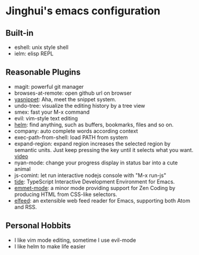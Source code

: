 Jinghui's emacs configuration
==========================================================================

## Built-in
- eshell: unix style shell
- ielm: elisp REPL


## Reasonable Plugins

- magit: powerful git manager
- browses-at-remote: open github url on browser
- [yasnippet](https://github.com/joaotavora/yasnippet): Aha, meet the snippet
  system.
- undo-tree: visualize the editing history by a tree view
- smex: fast your M-x command
- evil: vim-style text editing
- [helm](https://emacs-helm.github.io/helm/): find anything, such as buffers,
  bookmarks, files and so on.
- company: auto complete words according context
- exec-path-from-shell: load PATH from system
- expand-region: expand region increases the selected region by semantic units.
  Just keep pressing the key until it selects what you
  want. [video](http://emacsrocks.com/e09.html)
- nyan-mode: change your progress display in status bar into a cute animal
- js-comint: let run interactive nodejs console with "M-x run-js"
- [tide](https://github.com/ananthakumaran/tide): TypeScript Interactive
  Development Environment for Emacs.
- [emmet-mode](https://github.com/smihica/emmet-mode): a minor mode providing
  support for Zen Coding by producing HTML from CSS-like selectors.
- [elfeed](https://github.com/skeeto/elfeed): an extensible web feed reader for
  Emacs, supporting both Atom and RSS.


## Personal Hobbits

- I like vim mode editing, sometime I use evil-mode
- I like helm to make life easier

